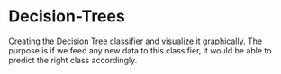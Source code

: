# Decision-Trees
Creating the Decision Tree classifier and visualize it graphically. The purpose is if we feed any new data to this classifier, it would be able to predict the right 
class accordingly.
